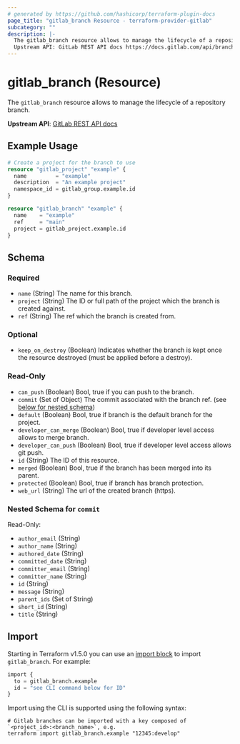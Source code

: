 ```yaml
---
# generated by https://github.com/hashicorp/terraform-plugin-docs
page_title: "gitlab_branch Resource - terraform-provider-gitlab"
subcategory: ""
description: |-
  The gitlab_branch resource allows to manage the lifecycle of a repository branch.
  Upstream API: GitLab REST API docs https://docs.gitlab.com/api/branches/
---
```


# gitlab_branch (Resource)

The `gitlab_branch` resource allows to manage the lifecycle of a repository branch.

**Upstream API**: [GitLab REST API docs](https://docs.gitlab.com/api/branches/)

## Example Usage

```terraform
# Create a project for the branch to use
resource "gitlab_project" "example" {
  name         = "example"
  description  = "An example project"
  namespace_id = gitlab_group.example.id
}

resource "gitlab_branch" "example" {
  name    = "example"
  ref     = "main"
  project = gitlab_project.example.id
}
```

<!-- schema generated by tfplugindocs -->
## Schema

### Required

- `name` (String) The name for this branch.
- `project` (String) The ID or full path of the project which the branch is created against.
- `ref` (String) The ref which the branch is created from.

### Optional

- `keep_on_destroy` (Boolean) Indicates whether the branch is kept once the resource destroyed (must be applied before a destroy).

### Read-Only

- `can_push` (Boolean) Bool, true if you can push to the branch.
- `commit` (Set of Object) The commit associated with the branch ref. (see [below for nested schema](#nestedatt--commit))
- `default` (Boolean) Bool, true if branch is the default branch for the project.
- `developer_can_merge` (Boolean) Bool, true if developer level access allows to merge branch.
- `developer_can_push` (Boolean) Bool, true if developer level access allows git push.
- `id` (String) The ID of this resource.
- `merged` (Boolean) Bool, true if the branch has been merged into its parent.
- `protected` (Boolean) Bool, true if branch has branch protection.
- `web_url` (String) The url of the created branch (https).

<a id="nestedatt--commit"></a>
### Nested Schema for `commit`

Read-Only:

- `author_email` (String)
- `author_name` (String)
- `authored_date` (String)
- `committed_date` (String)
- `committer_email` (String)
- `committer_name` (String)
- `id` (String)
- `message` (String)
- `parent_ids` (Set of String)
- `short_id` (String)
- `title` (String)

## Import

Starting in Terraform v1.5.0 you can use an [import block](https://developer.hashicorp.com/terraform/language/import) to import `gitlab_branch`. For example:
```terraform
import {
  to = gitlab_branch.example
  id = "see CLI command below for ID"
}
```

Import using the CLI is supported using the following syntax:

```shell
# Gitlab branches can be imported with a key composed of `<project_id>:<branch_name>`, e.g.
terraform import gitlab_branch.example "12345:develop"
```
